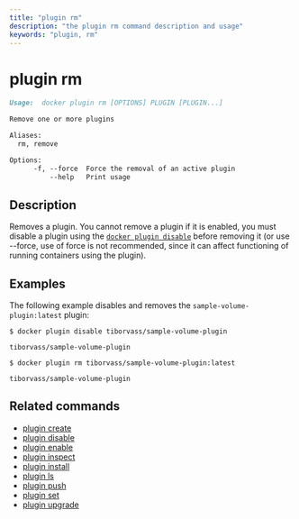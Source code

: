 ```yaml
---
title: "plugin rm"
description: "the plugin rm command description and usage"
keywords: "plugin, rm"
---
```


# plugin rm

```markdown
Usage:  docker plugin rm [OPTIONS] PLUGIN [PLUGIN...]

Remove one or more plugins

Aliases:
  rm, remove

Options:
      -f, --force  Force the removal of an active plugin
          --help   Print usage
```

## Description

Removes a plugin. You cannot remove a plugin if it is enabled, you must disable
a plugin using the [`docker plugin disable`](plugin_disable.md) before removing
it (or use --force, use of force is not recommended, since it can affect
functioning of running containers using the plugin).

## Examples

The following example disables and removes the `sample-volume-plugin:latest`
plugin:

```console
$ docker plugin disable tiborvass/sample-volume-plugin

tiborvass/sample-volume-plugin

$ docker plugin rm tiborvass/sample-volume-plugin:latest

tiborvass/sample-volume-plugin
```

## Related commands

* [plugin create](plugin_create.md)
* [plugin disable](plugin_disable.md)
* [plugin enable](plugin_enable.md)
* [plugin inspect](plugin_inspect.md)
* [plugin install](plugin_install.md)
* [plugin ls](plugin_ls.md)
* [plugin push](plugin_push.md)
* [plugin set](plugin_set.md)
* [plugin upgrade](plugin_upgrade.md)
